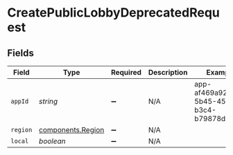 # CreatePublicLobbyDeprecatedRequest


## Fields

| Field                                                  | Type                                                   | Required                                               | Description                                            | Example                                                |
| ------------------------------------------------------ | ------------------------------------------------------ | ------------------------------------------------------ | ------------------------------------------------------ | ------------------------------------------------------ |
| `appId`                                                | *string*                                               | :heavy_minus_sign:                                     | N/A                                                    | app-af469a92-5b45-4565-b3c4-b79878de67d2               |
| `region`                                               | [components.Region](../../models/components/region.md) | :heavy_minus_sign:                                     | N/A                                                    |                                                        |
| `local`                                                | *boolean*                                              | :heavy_minus_sign:                                     | N/A                                                    |                                                        |